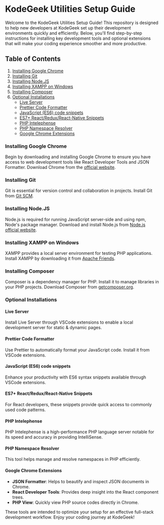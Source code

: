 # KodeGeek Utilities Setup Guide

Welcome to the KodeGeek Utilities Setup Guide! This repository is designed to help new developers at KodeGeek set up their development environments quickly and efficiently. Below, you'll find step-by-step instructions for installing key development tools and optional extensions that will make your coding experience smoother and more productive.

## Table of Contents

1. [Installing Google Chrome](#installing-google-chrome)
2. [Installing Git](#installing-git)
3. [Installing Node.JS](#installing-nodejs)
4. [Installing XAMPP on Windows](#installing-xampp-on-windows)
5. [Installing Composer](#installing-composer)
6. [Optional Installations](#optional-installations)
   - [Live Server](#live-server)
   - [Prettier Code Formatter](#prettier-code-formatter)
   - [JavaScript (ES6) code snippets](#javascript-es6-code-snippets)
   - [ES7+ React/Redux/React-Native Snippets](#es7-reactreduxreact-native-snippets)
   - [PHP Intelephense](#php-intelephense)
   - [PHP Namespace Resolver](#php-namespace-resolver)
   - [Google Chrome Extensions](#google-chrome-extensions)

### Installing Google Chrome

Begin by downloading and installing Google Chrome to ensure you have access to web development tools like React Developer Tools and JSON Formatter. Download Chrome from the [official website](https://www.google.com/chrome/).

### Installing Git

Git is essential for version control and collaboration in projects. Install Git from [Git SCM](https://git-scm.com/downloads).

### Installing Node.JS

Node.js is required for running JavaScript server-side and using npm, Node's package manager. Download and install Node.js from [Node.js official website](https://nodejs.org/en/download/).

### Installing XAMPP on Windows

XAMPP provides a local server environment for testing PHP applications. Install XAMPP by downloading it from [Apache Friends](https://www.apachefriends.org/index.html).

### Installing Composer

Composer is a dependency manager for PHP. Install it to manage libraries in your PHP projects. Download Composer from [getcomposer.org](https://getcomposer.org/download/).

### Optional Installations

#### Live Server

Install Live Server through VSCode extensions to enable a local development server for static & dynamic pages.

#### Prettier Code Formatter

Use Prettier to automatically format your JavaScript code. Install it from VSCode extensions.

#### JavaScript (ES6) code snippets

Enhance your productivity with ES6 syntax snippets available through VSCode extensions.

#### ES7+ React/Redux/React-Native Snippets

For React developers, these snippets provide quick access to commonly used code patterns.

#### PHP Intelephense

PHP Intelephense is a high-performance PHP language server notable for its speed and accuracy in providing IntelliSense.

#### PHP Namespace Resolver

This tool helps manage and resolve namespaces in PHP efficiently.

#### Google Chrome Extensions

- **JSON Formatter**: Helps to beautify and inspect JSON documents in Chrome.
- **React Developer Tools**: Provides deep insight into the React component trees.
- **PHP View**: Quickly view PHP source codes directly in Chrome.

These tools are intended to optimize your setup for an effective full-stack development workflow. Enjoy your coding journey at KodeGeek!
